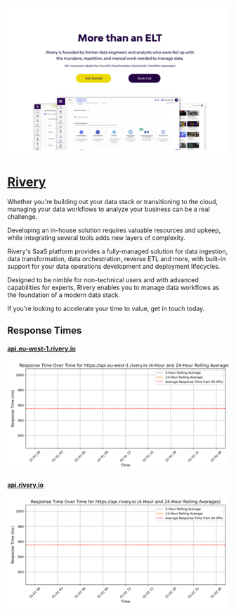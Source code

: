 [![Visit Rivery](imagePreview.jpg)](https://rivery.io)

# [Rivery](https://rivery.io)

Whether you're building out your data stack or transitioning to the cloud, managing your data workflows to analyze your business can be a real challenge.

Developing an in-house solution requires valuable resources and upkeep, while integrating several tools adds new layers of complexity.

Rivery's SaaS platform provides a fully-managed solution for data ingestion, data transformation, data orchestration, reverse ETL and more, with built-in support for your data operations development and deployment lifecycles.

Designed to be nimble for non-technical users and with advanced capabilities for experts, Rivery enables you to manage data workflows as the foundation of a modern data stack.

If you're looking to accelerate your time to value, get in touch today.

## Response Times

#### [api.eu-west-1.rivery.io](https://api.eu-west-1.rivery.io)

![api.eu-west-1.rivery.io](response-time-charts/6170692e65752d776573742d312e7269766572792e696f.svg)
#### [api.rivery.io](https://api.rivery.io)

![api.rivery.io](response-time-charts/6170692e7269766572792e696f.svg)
